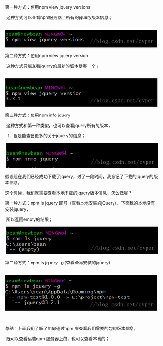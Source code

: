 第一种方式：使用npm view jquery versions

​          这种方式可以查看npm服务器上所有的jquery版本信息；

​          ![img](media\20180313173055768)

第二种方式：使用npm view jquery version

​          这种方式只能查看jquery的最新的版本是哪一个；

​          ![img](media\20180313173103644)

第三种方式：使用npm info jquery

​          这种方式和第一种类似，也可以查看jquery所有的版本，

1. ​          但是能查出更多的关于jquery的信息；


​          ![img](media\20180313173112300)





假设现在我们已经成功下载了jquery，过了一段时间，我忘记了下载的jquery的版本信息，

这个时候，我们就需要查看本地下载的jquery版本信息，怎么做呢？

第一种方式：npm ls jquery 即可（查看本地安装的jQuery），下面我的本地没有安装jquery，

​          所以返回empty的结果；

​          ![img](media\20180313173527357)

第二种方式：npm ls jquery -g  (查看全局安装的jquery)

​          ![img](media\20180313173534437)

​         

总结：上面我们了解了如何通过npm 来查看我们需要的包的版本信息，

​      既可以查看远端npm 服务器上的，也可以查看本地的；